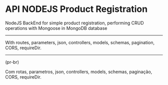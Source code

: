 # API NODEJS Product Registration
 NodeJS BackEnd for simple product registration, performing CRUD operations with Mongoose in MongoDB database
 
***

With routes, parameters, json, controllers, models, schemas, pagination, CORS, requireDir.

***

 (pr-br)

Com rotas, parametros, json, controllers, models, schemas, paginação, CORS, requireDir.

